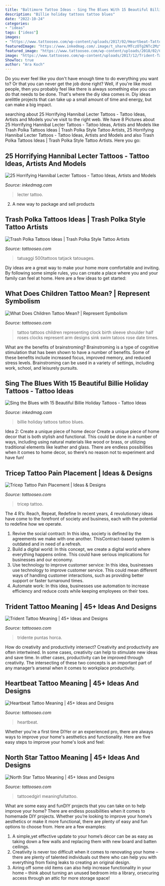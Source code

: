 ```yaml
---
title: "Baltimore Tattoo Ideas - Sing The Blues With 15 Beautiful Billie Holiday Tattoos"
description: "Billie holiday tattoos tattoo blues"
date: "2022-10-24"
categories:
- "ideas"
tags: ["ideas"]
images:
- "https://www.tattooseo.com/wp-content/uploads/2017/02/Heartbeat-Tattoo-Meaning-4.jpg"
featuredImage: "https://www.inkedmag.com/.image/t_share/MTczOTg2NTc2MzY2MzE0ODAz/billie-holiday-tattoos-fb.jpg"
featured_image: "https://www.tattooseo.com/wp-content/uploads/2018/02/Children-Tattoos-53.jpg"
image: "https://www.tattooseo.com/wp-content/uploads/2017/12/Trident-Tattoo-35.jpg"
ShowToc: true
author: "Ara Koch"
---
```



Do you ever feel like you don't have enough time to do everything you want to? Or that you can never get the job done right? Well, if you're like most people, then you probably feel like there is always something else you can do that needs to be done. That's where the diy idea comes in. Diy ideas arelittle projects that can take up a small amount of time and energy, but can make a big impact.

	

		
searching about 25 Horrifying Hannibal Lecter Tattoos - Tattoo Ideas, Artists and Models you've visit to the right web. We have 8 Pictures about 25 Horrifying Hannibal Lecter Tattoos - Tattoo Ideas, Artists and Models like Trash Polka Tattoos Ideas | Trash Polka Style Tattoo Artists, 25 Horrifying Hannibal Lecter Tattoos - Tattoo Ideas, Artists and Models and also Trash Polka Tattoos Ideas | Trash Polka Style Tattoo Artists. Here you go:
		
    
## 25 Horrifying Hannibal Lecter Tattoos - Tattoo Ideas, Artists And Models

<img loading=lazy src="https://www.inkedmag.com/.image/t_share/MTc1OTEwMjMyMDg4NjUxNjQx/hannibal-fb.jpg" onerror="this.onerror=null;this.src='https://tse1.mm.bing.net/th?id=OIP.Pjf1StyLLTiM9tLYSB4xKQHaD4&amp;pid=15.1';" alt="25 Horrifying Hannibal Lecter Tattoos - Tattoo Ideas, Artists and Models">

_Source: inkedmag.com_

>lecter tattoo. 

	

2. A new way to package and sell products

    
## Trash Polka Tattoos Ideas | Trash Polka Style Tattoo Artists

<img loading=lazy src="https://www.tattooseo.com/wp-content/uploads/2017/07/Trash-Polka-Tattoos-4.jpg" onerror="this.onerror=null;this.src='https://tse4.mm.bing.net/th?id=OIP.vxUYetD7OVusu10tJ38-3wAAAA&amp;pid=15.1';" alt="Trash Polka Tattoos Ideas | Trash Polka Style Tattoo Artists">

_Source: tattooseo.com_

>tatuaggi 500tattoos tatjack tatouages. 

	

Diy ideas are a great way to make your home more comfortable and inviting. By following some simple rules, you can create a place where you and your family can feel at home. Here are a few ideas to get started: 

    
## What Does Children Tattoo Mean? | Represent Symbolism

<img loading=lazy src="https://www.tattooseo.com/wp-content/uploads/2018/02/Children-Tattoos-53.jpg" onerror="this.onerror=null;this.src='https://tse3.mm.bing.net/th?id=OIP.6llh9pxtK1vxNiqyxQ7pvwAAAA&amp;pid=15.1';" alt="What Does Children Tattoo Mean? | Represent Symbolism">

_Source: tattooseo.com_

>tattoo tattoos children representing clock birth sleeve shoulder half roses clocks represent arm designs sink swim tatoos rose date times. 

	

What are the benefits of brainstroming?
Brainstroming is a type of cognitive stimulation that has been shown to have a number of benefits. Some of these benefits include increased focus, improved memory, and reduced stress levels. Brainstroming can be used in a variety of settings, including work, school, and leisurely pursuits.

    
## Sing The Blues With 15 Beautiful Billie Holiday Tattoos - Tattoo Ideas

<img loading=lazy src="https://www.inkedmag.com/.image/t_share/MTczOTg2NTc2MzY2MzE0ODAz/billie-holiday-tattoos-fb.jpg" onerror="this.onerror=null;this.src='https://tse2.mm.bing.net/th?id=OIP.NA4qU7suWCGAOtqHRvOMcwHaEK&amp;pid=15.1';" alt="Sing the Blues with 15 Beautiful Billie Holiday Tattoos - Tattoo Ideas">

_Source: inkedmag.com_

>billie holiday tattoos tattoo blues. 

	

Idea 2: Create a unique piece of home decor
Create a unique piece of home decor that is both stylish and functional. This could be done in a number of ways, including using natural materials like wood or brass, or utilizing traditional elements like leather and glass. There are endless possibilities when it comes to home decor, so there’s no reason not to experiment and have fun!

    
## Tricep Tattoo Pain Placement | Ideas &amp; Designs

<img loading=lazy src="https://www.tattooseo.com/wp-content/uploads/2018/01/Tricep-Tattoo-9.jpg" onerror="this.onerror=null;this.src='https://tse4.mm.bing.net/th?id=OIP.tspUwNyRRXBt3nesxZEQZwAAAA&amp;pid=15.1';" alt="Tricep Tattoo Pain Placement | Ideas &amp; Designs">

_Source: tattooseo.com_

>tricep tattoo. 

	

The 4 R’s: Reach, Repeat, Redefine
In recent years, 4 revolutionary ideas have come to the forefront of society and business, each with the potential to redefine how we operate.
1. Revive the social contract: In this idea, society is defined by the agreements we make with one another. ThisContract-based system is outdated and in need of a refresh.
2. Build a digital world: In this concept, we create a digital world where everything happens online. This could have serious implications for businesses and our economy.
3. Use technology to improve customer service: In this idea, businesses use technology to improve customer service. This could mean different ways of handling customer interactions, such as providing better support or faster turnaround times. 
4. Automate work: In this idea, businesses use automation to increase efficiency and reduce costs while keeping employees on their toes.

    
## Trident Tattoo Meaning | 45+ Ideas And Designs

<img loading=lazy src="https://www.tattooseo.com/wp-content/uploads/2017/12/Trident-Tattoo-35.jpg" onerror="this.onerror=null;this.src='https://tse2.mm.bing.net/th?id=OIP.92vRbLn-8Ds0XsJbJ6EUtgAAAA&amp;pid=15.1';" alt="Trident Tattoo Meaning | 45+ Ideas and Designs">

_Source: tattooseo.com_

>tridente puntas horca. 

	

How do creativity and productivity intersect?
Creativity and productivity are often intertwined. In some cases, creativity can help to stimulate new ideas and save time. In other cases, productivity can be improved through creativity. The intersecting of these two concepts is an important part of any manager’s arsenal when it comes to workplace productivity.

    
## Heartbeat Tattoo Meaning | 45+ Ideas And Designs

<img loading=lazy src="https://www.tattooseo.com/wp-content/uploads/2017/02/Heartbeat-Tattoo-Meaning-4.jpg" onerror="this.onerror=null;this.src='https://tse4.mm.bing.net/th?id=OIP.z-Hm-bHJpUOUTn2x_ViZgwAAAA&amp;pid=15.1';" alt="Heartbeat Tattoo Meaning | 45+ Ideas and Designs">

_Source: tattooseo.com_

>heartbeat. 

	

Whether you're a first time DIYer or an experienced pro, there are always ways to improve your home's aesthetics and functionality. Here are five easy steps to improve your home's look and feel: 

    
## North Star Tattoo Meaning | 45+ Ideas And Designs

<img loading=lazy src="https://www.tattooseo.com/wp-content/uploads/2017/12/North-Star-Tattoo-28.jpg" onerror="this.onerror=null;this.src='https://tse3.mm.bing.net/th?id=OIP.il-ayu_kDcpKZ4ZlL-oQYgAAAA&amp;pid=15.1';" alt="North Star Tattoo Meaning | 45+ Ideas and Designs">

_Source: tattooseo.com_

>tattooedgirl meaningfultattoo. 

	

What are some easy and funDIY projects that you can take on to help improve your home?
There are endless possibilities when it comes to homemade DIY projects. Whether you’re looking to improve your home’s aesthetics or make it more functional, there are plenty of easy and fun options to choose from. Here are a few examples: 
1. A simple,yet effective update to your home’s décor can be as easy as taking down a few walls and replacing them with new board and batten ceilings. 
2. Creativity is never too difficult when it comes to renovating your home – there are plenty of talented individuals out there who can help you with everything from fixing leaks to creating an original design. 
3. Airing off some old items can also help increase functionality in your home – think about turning an unused bedroom into a library, orsecuring access through an attic for more storage space!

